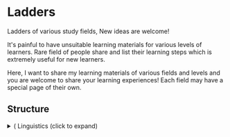 # Ladders

Ladders of various study fields, New ideas are welcome!

It's painful to have unsuitable learning materials for various
levels of learners. Rare field of people share and list their learning
steps which is extremely useful for new learners.

Here, I want to share my learning materials of various fields and levels and
you are welcome to share your learning experiences! Each field may have a
special page of their own.


## Structure

<details>
<summary>( Linguistics (click to expand)</summary>

<details><summary>&nbsp;&nbsp;&nbsp;&nbsp;( Chinese</summary>
&nbsp;&nbsp;&nbsp;&nbsp;&nbsp;&nbsp;&nbsp;&nbsp;)</details>
<details><summary>&nbsp;&nbsp;&nbsp;&nbsp;( English</summary>
&nbsp;&nbsp;&nbsp;&nbsp;&nbsp;&nbsp;&nbsp;&nbsp;)</details>
<details><summary>&nbsp;&nbsp;&nbsp;&nbsp;( Japanese</summary>
&nbsp;&nbsp;&nbsp;&nbsp;&nbsp;&nbsp;&nbsp;&nbsp;)</details>
<details><summary>&nbsp;&nbsp;&nbsp;&nbsp;( Math</summary>
    <details><summary>&nbsp;&nbsp;&nbsp;&nbsp;&nbsp;&nbsp;&nbsp;&nbsp;<a href="./Linguistics/Math/Probability.org">Probability</a></summary>
    </details>
&nbsp;&nbsp;&nbsp;&nbsp;&nbsp;&nbsp;&nbsp;&nbsp;)</details>
<details><summary>&nbsp;&nbsp;&nbsp;&nbsp;( Music</summary>
    <details><summary>&nbsp;&nbsp;&nbsp;&nbsp;&nbsp;&nbsp;&nbsp;&nbsp;<a href="./Linguistics/Music/Theory.org">Theory</a></summary>
    </details>
    <details><summary>&nbsp;&nbsp;&nbsp;&nbsp;&nbsp;&nbsp;&nbsp;&nbsp;<a href="./Linguistics/Music/Piano.org">Piano</a></summary>
    </details>
    <details><summary>&nbsp;&nbsp;&nbsp;&nbsp;&nbsp;&nbsp;&nbsp;&nbsp;<a href="./Linguistics/Music/Guitar.org">Guitar</a></summary>
    </details>
&nbsp;&nbsp;&nbsp;&nbsp;&nbsp;&nbsp;&nbsp;&nbsp;)</details>
<details><summary>&nbsp;&nbsp;&nbsp;&nbsp;( Programming</summary>
    <details><summary>&nbsp;&nbsp;&nbsp;&nbsp;&nbsp;&nbsp;&nbsp;&nbsp;Scala</summary>
    </details>
    <details><summary>&nbsp;&nbsp;&nbsp;&nbsp;&nbsp;&nbsp;&nbsp;&nbsp;C++</summary>
    </details>
    <details><summary>&nbsp;&nbsp;&nbsp;&nbsp;&nbsp;&nbsp;&nbsp;&nbsp;Haskell</summary>
    </details>
    <details><summary>&nbsp;&nbsp;&nbsp;&nbsp;&nbsp;&nbsp;&nbsp;&nbsp;Rust</summary>
    </details>
    <details><summary>&nbsp;&nbsp;&nbsp;&nbsp;&nbsp;&nbsp;&nbsp;&nbsp;Coq</summary>
    </details>
    <details><summary>&nbsp;&nbsp;&nbsp;&nbsp;&nbsp;&nbsp;&nbsp;&nbsp;C</summary>
    </details>
    <details><summary>&nbsp;&nbsp;&nbsp;&nbsp;&nbsp;&nbsp;&nbsp;&nbsp;Java</summary>
    </details>
    <details><summary>&nbsp;&nbsp;&nbsp;&nbsp;&nbsp;&nbsp;&nbsp;&nbsp;Python</summary>
    </details>
&nbsp;&nbsp;&nbsp;&nbsp;&nbsp;&nbsp;&nbsp;&nbsp;)</details>

)</details>


